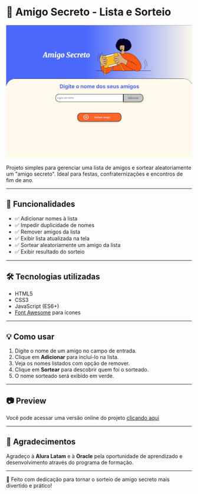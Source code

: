 # 🎁 Amigo Secreto - Lista e Sorteio

![Preview do Projeto](assets/Screenshot.jpg)

Projeto simples para gerenciar uma lista de amigos e sortear aleatoriamente um "amigo secreto". Ideal para festas, confraternizações e encontros de fim de ano.

---

## 🚀 Funcionalidades

- ✅ Adicionar nomes à lista
- ✅ Impedir duplicidade de nomes
- ✅ Remover amigos da lista
- ✅ Exibir lista atualizada na tela
- ✅ Sortear aleatoriamente um amigo da lista
- ✅ Exibir resultado do sorteio

---

## 🛠 Tecnologias utilizadas

- HTML5
- CSS3
- JavaScript (ES6+)
- [Font Awesome](https://fontawesome.com/) para ícones

---

## 💡 Como usar

1. Digite o nome de um amigo no campo de entrada.
2. Clique em **Adicionar** para incluí-lo na lista.
3. Veja os nomes listados com opção de remover.
4. Clique em **Sortear** para descobrir quem foi o sorteado.
5. O nome sorteado será exibido em verde.

---

## 📷 Preview

Você pode acessar uma versão online do projeto [clicando aqui](https://laercioaraujo25.github.io/challenge-amigo-secreto/)  

---

## 🙏 Agradecimentos

Agradeço à **Alura Latam** e à **Oracle** pela oportunidade de aprendizado e desenvolvimento através do programa de formação.

---

💙 Feito com dedicação para tornar o sorteio de amigo secreto mais divertido e prático!
